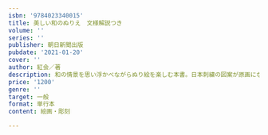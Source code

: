 ```yaml
---
isbn: '9784023340015'
title: 美しい和のぬりえ　文様解説つき
volume: ''
series: ''
publisher: 朝日新聞出版
pubdate: '2021-01-20'
cover: ''
author: 紅会／著
description: 和の情景を思い浮かべながらぬり絵を楽しむ本書。日本刺繍の図案が原画になり、日本の文化に触れながら、思い思いの色に塗り、心落ち着く時間が流れます。
price: '1200'
genre: ''
target: 一般
format: 単行本
content: 絵画・彫刻

---
```

